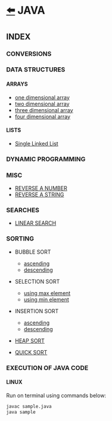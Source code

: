 # [:arrow_left:](../README.md) JAVA

## INDEX

### CONVERSIONS

### DATA STRUCTURES

#### ARRAYS

* [one dimensional array](Data-Structures/ARRAYS/oneDarray.java)
* [two dimensional array](Data-Structures/ARRAYS/twoDarray.java)
* [three dimensional array](Data-Structures/ARRAYS/threeDarray.java)
* [four dimensional array](Data-Structures/ARRAYS/fourDarray.java)

#### LISTS

* [Single Linked List](Data-Structures/LISTS/Single-Linked-List/Main.java)

### DYNAMIC PROGRAMMING

### MISC

* [REVERSE A NUMBER](Misc/reverse_no.java)
* [REVERSE A STRING](Misc/reverseString.java)

### SEARCHES

* [LINEAR SEARCH](Searches/linearSearch.java)

### SORTING

* BUBBLE SORT
  * [ascending](Sorting/BubbleSort.java)
  * [descending](Sorting/bubbleSort.java)

* SELECTION SORT
  * [using max element](Sorting/SelectionSort.java)
  * [using min element](Sorting/selectionsort.java)

* INSERTION SORT
  * [ascending](Sorting/insertionSort.java)
  * [descending](Sorting/InsertionSort.java)
  
* [HEAP SORT](Sorting/HeapSort.java)
* [QUICK SORT](Sorting/QuickSort.java)

### EXECUTION OF JAVA CODE

#### LINUX

Run on terminal using commands below:

```bash
javac sample.java
java sample
```